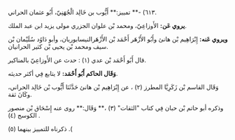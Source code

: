 ٦١٣) -** تمييز:** أَيُّوب بن خَالِد الْجُهَنِيّ، أَبُو عثمان الحراني.

**يروي عَن:** الأَوزاعِيّ، ومحمد بْن علوان الجزري مولى يزيد ابن عبد الملك.

**ويروي عَنه:** إِبْرَاهِيم بْن هانئ وأَبُو الأَزْهَر أَحْمَد بْن الأَزْهَرالنيسابوريان، وأبو دَاوُد سُلَيْمان بْن سيف ومحمد بْن يحيى بْن كثير الحرانيان.

قال أَبُو أَحْمَد بْن عدي (١) : حدث عن الأَوزاعِيّ بالمناكير.

**وَقَال الحاكم أَبُو أَحْمَد:** لا يتابع فِي أكثر حديثه.

وَقَال القاسم بْن زَكَرِيَّا المطرز (٢) ، عن إِبْرَاهِيم بْن هانئ حَدَّثَنَا أَيُّوب بْن خَالِد الحراني، وكَانَ ثقة.

وذكره أبو حاتم بْن حبان فِي كتاب "الثقات" (٣) ،** وَقَال:** روى عنه إِسْحَاق بْن منصور الكوسج (٤) .

ذكرناه للتمييز بينهما (٥) .(